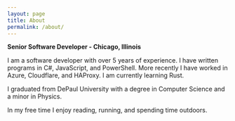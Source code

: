 ```yaml
---
layout: page
title: About
permalink: /about/
---
```


**Senior Software Developer - Chicago, Illinois** 

I am a software developer with over 5 years of experience. I have written programs in C#, JavaScript, and PowerShell. More recently I have worked in Azure, Cloudflare, and HAProxy. I am currently learning Rust.

I graduated from DePaul University with a degree in Computer Science and a minor in Physics. 

In my free time I enjoy reading, running, and spending time outdoors.